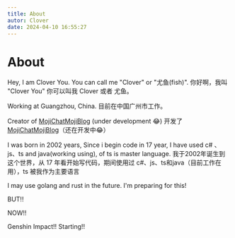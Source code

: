 ```yaml
---
title: About
autor: Clover
date: 2024-04-10 16:55:27
---
```


# About

Hey, I am Clover You. You can call me "Clover" or "尤鱼(fish)".
你好啊，我叫 "Clover You" 你可以叫我 Clover 或者 尤鱼。

Working at Guangzhou, China.
目前在中国广州市工作。

Creator of [MojiChat](https://github.com/moji-open-source/MojiChat)[MojiBlog](https://github.com/moji-open-source/moji-blog) (under development 😂)
开发了 [MojiChat](https://github.com/moji-open-source/MojiChat)[MojiBlog](https://github.com/moji-open-source/moji-blog)（还在开发中😂）

I was born in 2002 years, Since i begin code in 17 year, I have used c# 、js、ts and java(working using), of ts is master language.
我于2002年诞生到这个世界，从 17 年看开始写代码，期间使用过 c#、js、ts和java（目前工作在用），ts 被我作为主要语言

I may use golang and rust in the future. I'm preparing for this!

BUT!!

NOW!!

Genshin Impact!! Starting!!
